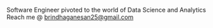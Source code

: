Software Engineer pivoted to the world of Data Science and Analytics
Reach me @ brindhaganesan25@gmail.com

<!---
brindhaganesan/brindhaganesan is a ✨ special ✨ repository because its `README.md` (this file) appears on your GitHub profile.
You can click the Preview link to take a look at your changes.
--->
